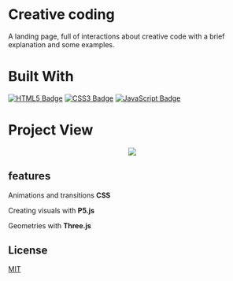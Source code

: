 # Creative coding

A landing page, full of interactions about creative code with a brief explanation and some examples.

# Built With

[![HTML5 Badge](https://img.shields.io/badge/HTML5-E34F26?style=for-the-badge&logo=html5&logoColor=white)](https://developer.mozilla.org/es/docs/Web/HTML)
[![CSS3 Badge](https://img.shields.io/badge/CSS3-1572B6?style=for-the-badge&logo=css3&logoColor=white)](https://developer.mozilla.org/es/docs/Web/CSS)
[![JavaScript Badge](https://img.shields.io/badge/JavaScript-F7DF1E?style=for-the-badge&logo=javascript&logoColor=black)](https://developer.mozilla.org/es/docs/Web/JavaScript)


# Project View

<p align="center">
    <img src="/img/screen.gif">
</p>

## features

Animations and transitions **CSS**

Creating visuals with **P5.js**

Geometries with **Three.js**

## License

[MIT](https://choosealicense.com/licenses/mit/)